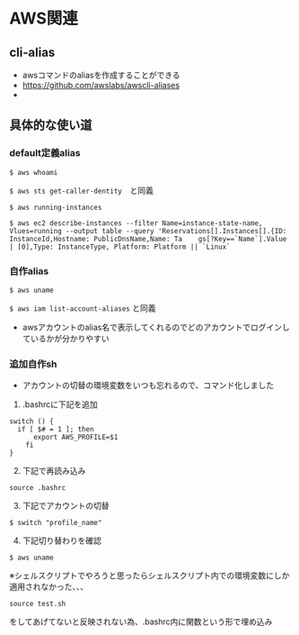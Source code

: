 # AWS関連
## cli-alias
- awsコマンドのaliasを作成することができる
- https://github.com/awslabs/awscli-aliases
-
## 具体的な使い道
### default定義alias
``` $ aws whoami ```

``` $ aws sts get-caller-dentity ```　と同義

``` $ aws running-instances ```

``` $ aws ec2 describe-instances --filter Name=instance-state-name, Vlues=running --output table --query 'Reservations[].Instances[].{ID: InstanceId,Hostname: PublicDnsName,Name: Ta    gs[?Key==`Name`].Value | [0],Type: InstanceType, Platform: Platform || `Linux` ```

### 自作alias

``` $ aws uname ```

``` $ aws iam list-account-aliases ``` と同義

- awsアカウントのalias名で表示してくれるのでどのアカウントでログインしているかが分かりやすい

### 追加自作sh

- アカウントの切替の環境変数をいつも忘れるので、コマンド化しました
1. .bashrcに下記を追加
``` 
switch () {
  if [ $# = 1 ]; then
	  export AWS_PROFILE=$1
	fi
}
```

2. 下記で再読み込み
```
source .bashrc
```

3. 下記でアカウントの切替
```
$ switch "profile_name"
```

4. 下記切り替わりを確認
```
$ aws uname
```

※シェルスクリプトでやろうと思ったらシェルスクリプト内での環境変数にしか適用されなかった、、、
```
source test.sh
```
をしてあげてないと反映されない為、.bashrc内に関数という形で埋め込み
